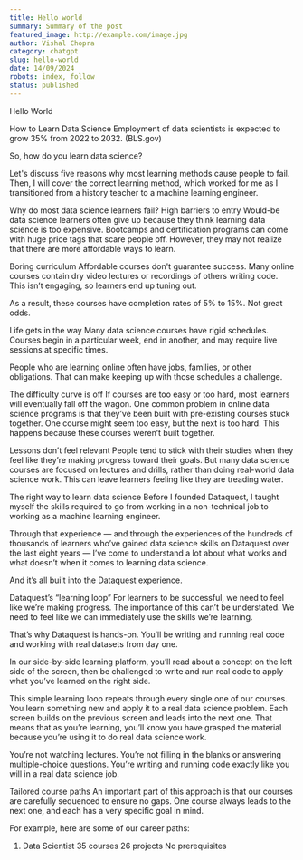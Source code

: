 ```yaml
---
title: Hello world
summary: Summary of the post
featured_image: http://example.com/image.jpg
author: Vishal Chopra
category: chatgpt
slug: hello-world
date: 14/09/2024
robots: index, follow
status: published
---
```


Hello World

How to Learn Data Science
Employment of data scientists is expected to grow 35% from 2022 to 2032. (BLS.gov)

So, how do you learn data science?

Let's discuss five reasons why most learning methods cause people to fail. Then, I will cover the correct learning method, which worked for me as I transitioned from a history teacher to a machine learning engineer.

Why do most data science learners fail?
High barriers to entry
Would-be data science learners often give up because they think learning data science is too expensive. Bootcamps and certification programs can come with huge price tags that scare people off. However, they may not realize that there are more affordable ways to learn.  

Boring curriculum
Affordable courses don't guarantee success. Many online courses contain dry video lectures or recordings of others writing code. This isn’t engaging, so learners end up tuning out. 

As a result, these courses have completion rates of 5% to 15%. Not great odds. 

Life gets in the way
Many data science courses have rigid schedules. Courses begin in a particular week, end in another, and may require live sessions at specific times. 

People who are learning online often have jobs, families, or other obligations. That can make keeping up with those schedules a challenge. 

The difficulty curve is off
If courses are too easy or too hard, most learners will eventually fall off the wagon. One common problem in online data science programs is that they’ve been built with pre-existing courses stuck together. One course might seem too easy, but the next is too hard. This happens because these courses weren’t built together.

Lessons don’t feel relevant
People tend to stick with their studies when they feel like they’re making progress toward their goals. But many data science courses are focused on lectures and drills, rather than doing real-world data science work. This can leave learners feeling like they are treading water. 

The right way to learn data science
Before I founded Dataquest, I taught myself the skills required to go from working in a non-technical job to working as a machine learning engineer. 

Through that experience — and through the experiences of the hundreds of thousands of learners who’ve gained data science skills on Dataquest over the last eight years — I’ve come to understand a lot about what works and what doesn’t when it comes to learning data science. 

And it’s all built into the Dataquest experience. 

Dataquest’s “learning loop”
For learners to be successful, we need to feel like we’re making progress. The importance of this can’t be understated. We need to feel like we can immediately use the skills we’re learning.

That’s why Dataquest is hands-on. You’ll be writing and running real code and working with real datasets from day one. 

In our side-by-side learning platform, you’ll read about a concept on the left side of the screen, then be challenged to write and run real code to apply what you’ve learned on the right side. 


This simple learning loop repeats through every single one of our courses. You learn something new and apply it to a real data science problem. Each screen builds on the previous screen and leads into the next one.
That means that as you’re learning, you’ll know you have grasped the material because you’re using it to do real data science work. 

You’re not watching lectures. You’re not filling in the blanks or answering multiple-choice questions. You’re writing and running code exactly like you will in a real data science job. 

Tailored course paths
An important part of this approach is that our courses are carefully sequenced to ensure no gaps. One course always leads to the next one, and each has a very specific goal in mind.

For example, here are some of our career paths:

1. Data Scientist
35 courses
26 projects
No prerequisites